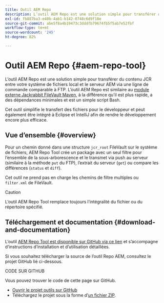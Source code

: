 ```yaml
---
title: Outil AEM Repo
description: L’outil AEM Repo est une solution simple pour transférer du contenu JCR entre votre système de fichiers local et le serveur AEM via une ligne de commande comparable à FTP.
exl-id: fb887ba3-e40b-4ab1-b142-0748c6d9f18e
source-git-commit: abe5f8a4b19473c3dddfb79674fb5f5ab7e52fbf
workflow-type: tm+mt
source-wordcount: '245'
ht-degree: 82%

---
```


# Outil AEM Repo {#aem-repo-tool}

L’outil AEM Repo est une solution simple pour transférer du contenu JCR entre votre système de fichiers local et le serveur AEM via une ligne de commande comparable à FTP. L’outil AEM Repo est similaire au [module externe Jackrabbit FileVault Maven](https://jackrabbit.apache.org/filevault-package-maven-plugin), à la différence qu’il est plus rapide, a des dépendances minimales et est un simple script Bash.

Cet outil simplifie le transfert des fichiers pour le développeur et peut également être intégré à Eclipse et IntelliJ afin de rendre le développement encore plus efficace.

## Vue d’ensemble {#overview}

Pour un chemin donné dans une structure `jcr_root` FileVault sur le système de fichiers, AEM Repo Tool crée un package avec un seul filtre pour l’ensemble de la sous-arborescence et le transmet via push au serveur (similaire à la méthode `put` du FTP), l’extrait du serveur (`get`) ou compare les différences (`status` et `diff`).

Cet outil ne prend pas en charge les chemins de filtre multiples ou `filter.xml` de FileVault.

>[!CAUTION]
>
>L’outil AEM Repo Tool remplace toujours l’intégralité du fichier ou du répertoire spécifié.

## Téléchargement et documentation {#download-and-documentation}

L’outil [AEM Repo Tool est disponible sur GitHub via ce lien](https://github.com/Adobe-Marketing-Cloud/tools/tree/master/repo) et s’accompagne d’instructions d’installation et d’utilisation détaillées.

Si vous souhaitez télécharger la source de l’outil Repo AEM, consultez le projet GitHub lié ci-dessous.

CODE SUR GITHUB

Vous pouvez trouver le code de cette page sur GitHub.

* [Ouvrir le projet outils sur GitHub](https://github.com/Adobe-Marketing-Cloud/tools)
* Téléchargez le projet sous la forme d’[un fichier ZIP](https://github.com/Adobe-Marketing-Cloud/tools/archive/master.zip).
